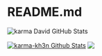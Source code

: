 # README.md
![karma David GitHub Stats](https://github-readme-stats.vercel.app/api?username=Karma-kh3n&show_icons=true)

<a href="https://github.com/karma-kh3n">
<img align="center" alt="karma-kh3n Github Stats" src="https://github-readme-stats.codestackr.vercel.app/api?username=karma-kh3n&show_icons=true&hide_border=true&count_private=true&include_all_commits=true&theme=radical" /></a>

<a href="https://github.com/karma-kh3n">
  <img align="center" src="https://github-readme-stats.anuraghazra1.vercel.app/api/top-langs/?username=karma-kh3n&layout=compact&theme=radical" />
</a>
